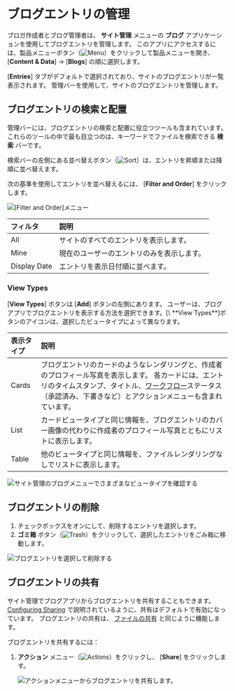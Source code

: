 # ブログエントリの管理

ブロガ作成者とブログ管理者は、 **サイト管理** メニューの **ブログ** アプリケーションを使用してブログエントリを管理します。 このアプリにアクセスするには、製品メニューボタン（![Menu](../../images/icon-product-menu.png)）をクリックして製品メニューを開き、 [**Content & Data**] → [**Blogs**] の順に選択します。

[**Entries**] タブがデフォルトで選択されており、サイトのブログエントリが一覧表示されます。 管理バーを使用して、サイトのブログエントリを管理します。

<a name="finding-and-arranging-blog-entries" />

## ブログエントリの検索と配置

管理バーには、ブログエントリの検索と配置に役立つツールも含まれています。 これらのツールの中で最も目立つのは、キーワードでファイルを検索できる **検索** バーです。

検索バーの左側にある並べ替えボタン（![Sort](../../images/icon-sort.png)）は、エントリを昇順または降順に並べ替えます。

次の基準を使用してエントリを並べ替えるには、 [**Filter and Order**] をクリックします。

![ [Filter and Order]メニュー](./managing-blog-entries/images/02.png)

| フィルタ         | 説明                    |
| :--- | :--- |
| All          | サイトのすべてのエントリを表示します。   |
| Mine         | 現在のユーザーのエントリのみを表示します。 |
| Display Date | エントリを表示日付順に並べます。      |

<a name="view-types" />

### View Types

[**View Types**] ボタンは [**Add**] ボタンの左側にあります。 ユーザーは、ブログアプリでブログエントリを表示する方法を選択できます。[\ **View Types\**]ボタンのアイコンは、選択したビュータイプによって異なります。

| 表示タイプ | 説明                                                                                                                                                                              |
| :--- | :--- |
| Cards | ブログエントリのカードのようなレンダリングと、作成者のプロフィール写真を表示します。 各カードには、エントリのタイムスタンプ、タイトル、[ワークフロー](../../process-automation/workflow/introduction-to-workflow.md)ステータス（承認済み、下書きなど）とアクションメニューも含まれています。 |
| List  | カードビュータイプと同じ情報を、ブログエントリのカバー画像の代わりに作成者のプロフィール写真とともにリストに表示します。                                                                                                                    |
| Table | 他のビュータイプと同じ情報を、ファイルレンダリングなしでリストに表示します。                                                                                                                                          |
![サイト管理のブログメニューでさまざまなビュータイプを確認する](./managing-blog-entries/images/03.png)

<a name="deleting-blog-entries" />

## ブログエントリの削除

1.  チェックボックスをオンにして、削除するエントリを選択します。
2. **ゴミ箱** ボタン（![Trash](../../images/icon-trash.png)）をクリックして、選択したエントリをごみ箱に移動します。

![ブログエントリを選択して削除する](./managing-blog-entries/images/01.png)

<a name="sharing-blog-entries" />

## ブログエントリの共有

サイト管理でブログアプリからブログエントリを共有することもできます。 [Configuring Sharing](https://help.liferay.com/hc/ja/articles/360029040731-Configuring-Sharing) で説明されているように、共有はデフォルトで有効になっています。 ブログエントリの共有は、 [ファイルの共有](https://help.liferay.com/hc/ja/articles/360029040711-Sharing-Files) と同じように機能します。

ブログエントリを共有するには：

1. **アクション** メニュー（![Actions](../../images/icon-actions.png)）をクリックし、 [**Share**] をクリックします。

    ![アクションメニューからブログエントリを共有します。](./managing-blog-entries/images/04.png)

<!-- I think there's missing content here about how sharing blog entries works. What does it really mean to share a blog entry? Also - this section is a prime candidate to move out of this article, depending on how "Sharing" is defined. -->
